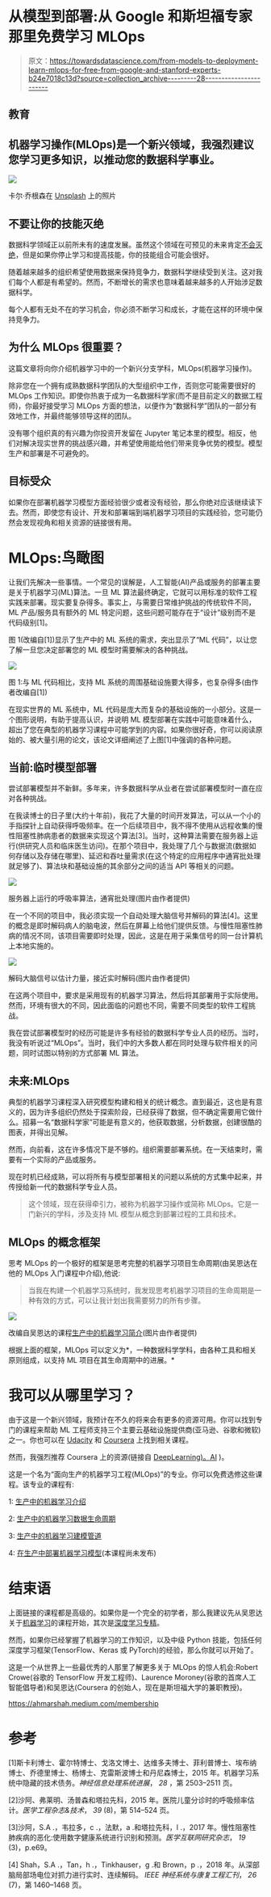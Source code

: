 # 从模型到部署:从 Google 和斯坦福专家那里免费学习 MLOps

> 原文：<https://towardsdatascience.com/from-models-to-deployment-learn-mlops-for-free-from-google-and-stanford-experts-b24e7018c13d?source=collection_archive---------28----------------------->

## 教育

## 机器学习操作(MLOps)是一个新兴领域，我强烈建议您学习更多知识，以推动您的数据科学事业。

![](img/3158753f39659acba76993b8b4186319.png)

卡尔·乔根森在 [Unsplash](https://unsplash.com?utm_source=medium&utm_medium=referral) 上的照片

## 不要让你的技能灭绝

数据科学领域正以前所未有的速度发展。虽然这个领域在可预见的未来肯定[不会灭绝](/data-science-is-not-becoming-extinct-in-10-years-your-skills-might-aed618dd0c91)，但是如果你停止学习和提高技能，你的技能组合可能会很好。

随着越来越多的组织希望使用数据来保持竞争力，数据科学继续受到关注。这对我们每个人都是有希望的。然而，不断增长的需求也意味着越来越多的人开始涉足数据科学。

每个人都有无处不在的学习机会，你必须不断学习和成长，才能在这样的环境中保持竞争力。

## 为什么 MLOps 很重要？

这篇文章将向你介绍机器学习中的一个新兴分支学科，MLOps(机器学习操作)。

除非您在一个拥有成熟数据科学团队的大型组织中工作，否则您可能需要很好的 MLOps 工作知识。即使你热衷于成为一名数据科学家(而不是目前定义的数据工程师)，你最好接受学习 MLOps 方面的想法，以便作为“数据科学”团队的一部分有效地工作，并最终能够领导这样的团队。

没有哪个组织真的有兴趣为你投资开发留在 Jupyter 笔记本里的模型。相反，他们对解决现实世界的挑战感兴趣，并希望使用能给他们带来竞争优势的模型。模型生产和部署是不可避免的。

## 目标受众

如果你在部署机器学习模型方面经验很少或者没有经验，那么你绝对应该继续读下去。然而，即使您有设计、开发和部署端到端机器学习项目的实践经验，您可能仍然会发现视角和相关资源的链接很有用。

# MLOps:鸟瞰图

让我们先解决一些事情。一个常见的误解是，人工智能(AI)产品或服务的部署主要是关于机器学习(ML)算法。一旦 ML 算法最终确定，它就可以用标准的软件工程实践来部署。现实要复杂得多。事实上，与需要日常维护挑战的传统软件不同，ML 产品/服务具有额外的 ML 特定问题，这些问题可能存在于“设计”级别而不是代码级别[1]。

图 1(改编自[1])显示了生产中的 ML 系统的需求，突出显示了“ML 代码”，以让您了解一旦您决定部署您的 ML 模型时需要解决的各种挑战。

![](img/549f2ab71f87d5cc9f968efcfc43851b.png)

图 1:与 ML 代码相比，支持 ML 系统的周围基础设施要大得多，也复杂得多(由作者改编自[1])

在现实世界的 ML 系统中，ML 代码是庞大而复杂的基础设施的一小部分。这是一个图形说明，有助于提高认识，并说明 ML 模型部署在实践中可能意味着什么，超出了您在典型的机器学习课程中可能学到的内容。如果你很好奇，你可以阅读原始的、被大量引用的论文，该论文详细阐述了上图[1]中强调的各种问题。

## 当前:临时模型部署

尝试部署模型并不新鲜。多年来，许多数据科学从业者在尝试部署模型时一直在应对各种挑战。

在我读博士的日子里(大约十年前)，我花了大量的时间开发算法，可以从一个小的手指探针上自动获得呼吸频率。在一个后续项目中，我不得不使用从远程收集的慢性阻塞性肺病患者的数据来实现这个算法[3]。当时，这种算法需要在服务器上运行(供研究人员和临床医生访问)。在那个项目中，我处理了几个与数据流(数据如何存储以及存储在哪里)、延迟和吞吐量需求(在这个特定的应用程序中通宵批处理就足够了)、算法块和基础设施的其余部分之间的适当 API 等相关的问题。

![](img/7d98b06ff5de5b972c33ae59ab59b73f.png)

服务器上运行的呼吸率算法，通宵批处理(图片由作者提供)

在一个不同的项目中，我必须实现一个自动处理大脑信号并解码的算法[4]。这里的概念是即时解码病人的脑电波，然后在屏幕上给他们提供反馈。与慢性阻塞性肺病的情况不同，该项目需要即时处理，因此，这是在用于采集信号的同一台计算机上本地实施的。

![](img/5c9babaffc1d105b1383fe87f5e4b86a.png)

解码大脑信号以估计力量，接近实时解码(图片由作者提供)

在这两个项目中，要求是采用现有的机器学习算法，然后将其部署用于实际使用。然而，环境有很大的不同，因此面临的问题也不同，需要不同类型的软件工程挑战。

我在尝试部署模型时的经历可能是许多有经验的数据科学专业人员的经历。当时，我没有听说过“MLOps”。当时，我们中的大多数人都在同时处理与软件相关的问题，同时试图以特别的方式部署 ML 算法。

## 未来:MLOps

典型的机器学习课程深入研究模型构建和相关的统计概念。直到最近，这也是有意义的，因为许多组织仍然处于探索阶段，已经获得了数据，但不确定需要用它做什么。招募一名“数据科学家”可能是有意义的，他获取数据，分析数据，创建很酷的图表，并得出见解。

然而，向前看，这在许多情况下是不够的。组织需要部署系统。在一天结束时，需要有一个实际的产品或服务。

现在时机已经成熟，可以将所有与模型部署相关的问题以系统的方式集中起来，并传授给新一代的数据科学专业人员。

> 这个领域，现在获得牵引力，被称为机器学习操作或简称 MLOps。它是一门新兴的学科，涉及支持 ML 模型从概念到部署过程的工具和技术。

## MLOps 的概念框架

思考 MLOps 的一个极好的框架是思考完整的机器学习项目生命周期(由吴恩达在他的 MLOps 入门课程中介绍),他说:

> 当我在构建一个机器学习系统时，我发现思考机器学习项目的生命周期是一种有效的方式，可以让我计划出我需要努力的所有步骤。

![](img/2d66ce4a01021d34ee834f298bcad3e8.png)

改编自吴恩达的课程[生产中的机器学习简介](https://www.coursera.org/learn/introduction-to-machine-learning-in-production?specialization=machine-learning-engineering-for-production-mlops)(图片由作者提供)

根据上面的框架，MLOps 可以定义为*，一种数据科学学科，由各种工具和相关原则组成，以支持 ML 项目在其生命周期中的进展。*

# 我可以从哪里学习？

由于这是一个新兴领域，我预计在不久的将来会有更多的资源可用。你可以找到专门的课程来帮助 ML 工程师支持三个主要云基础设施提供商(亚马逊、谷歌和微软)之一。你也可以在 [Udacity](https://www.udacity.com/) 和 [Coursera](https://www.coursera.org/) 上找到相关课程。

然而，我强烈推荐 Coursera 上的资源(链接自 [DeepLearning)。AI](https://www.deeplearning.ai/) )。

这是一个名为“面向生产的机器学习工程(MLOps)”的专业。你可以免费选修这些课程。该专业的课程有:

1: [生产中的机器学习介绍](https://www.coursera.org/learn/introduction-to-machine-learning-in-production?specialization=machine-learning-engineering-for-production-mlops)

2: [生产中的机器学习数据生命周期](https://www.coursera.org/learn/machine-learning-data-lifecycle-in-production?specialization=machine-learning-engineering-for-production-mlops)

3: [生产中的机器学习建模管道](https://www.coursera.org/learn/machine-learning-modeling-pipelines-in-production?specialization=machine-learning-engineering-for-production-mlops)

4: [在生产中部署机器学习模型](https://www.coursera.org/learn/deploying-machine-learning-models-in-production?specialization=machine-learning-engineering-for-production-mlops)(本课程尚未发布)

# 结束语

上面链接的课程都是高级的。如果你是一个完全的初学者，那么我建议先从吴恩达关于[机器学习](https://www.coursera.org/learn/machine-learning)的课程开始，其次是[深度学习专精](https://www.coursera.org/specializations/deep-learning)。

然而，如果你已经掌握了机器学习的工作知识，以及中级 Python 技能，包括任何深度学习框架(TensorFlow、Keras 或 PyTorch)的经验，那么你就可以开始了。

这是一个从世界上一些最优秀的人那里了解更多关于 MLOps 的惊人机会:Robert Crowe(谷歌的 TensorFlow 开发工程师)、Laurence Moroney(谷歌的首席人工智能倡导者)和吴恩达(Coursera 的创始人，现在是斯坦福大学的兼职教授)。

<https://ahmarshah.medium.com/membership>  

# 参考

[1]斯卡利博士、霍尔特博士、戈洛文博士、达维多夫博士、菲利普博士、埃布纳博士、乔德里博士、杨博士、克雷斯波博士和丹尼森博士，2015 年。机器学习系统中隐藏的技术债务。*神经信息处理系统进展*， *28* ，第 2503–2511 页。

[2]沙阿、弗莱明、汤普森和塔拉先科，2015 年。医院儿童分诊时的呼吸频率估计。*医学工程杂志&技术*， *39* (8)，第 514–524 页。

[3]沙阿，S.A .，韦拉多，c .，法默，a .和塔拉先科，l .，2017 年。慢性阻塞性肺疾病的恶化:使用数字健康系统进行识别和预测。*医学互联网研究杂志*， *19* (3)，p.e69。

[4] Shah，S.A .，Tan，h .，Tinkhauser，g .和 Brown，p .，2018 年。从深部脑局部场电位对抓力进行实时、连续解码。 *IEEE 神经系统与康复工程汇刊*， *26* (7)，第 1460–1468 页。